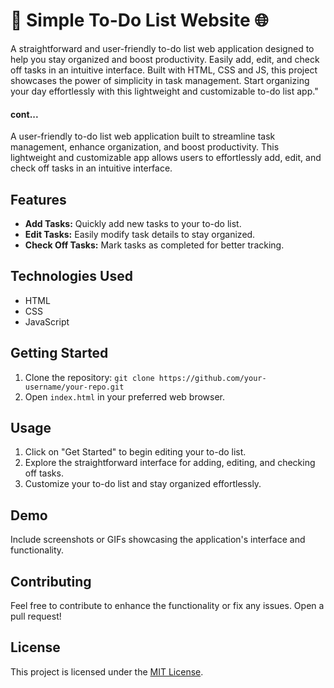 # 📝 Simple To-Do List Website 🌐

A straightforward and user-friendly to-do list web application designed to help you stay organized and boost productivity.
Easily add, edit, and check off tasks in an intuitive interface.
Built with HTML, CSS and JS, this project showcases the power of simplicity in task management. 
Start organizing your day effortlessly with this lightweight and customizable to-do list app."

#### cont...

A user-friendly to-do list web application built to streamline task management, enhance organization, and boost productivity. This lightweight and customizable app allows users to effortlessly add, edit, and check off tasks in an intuitive interface.

## Features
- **Add Tasks:** Quickly add new tasks to your to-do list.
- **Edit Tasks:** Easily modify task details to stay organized.
- **Check Off Tasks:** Mark tasks as completed for better tracking.

## Technologies Used
- HTML
- CSS
- JavaScript

## Getting Started
1. Clone the repository: `git clone https://github.com/your-username/your-repo.git`
2. Open `index.html` in your preferred web browser.

## Usage
1. Click on "Get Started" to begin editing your to-do list.
2. Explore the straightforward interface for adding, editing, and checking off tasks.
3. Customize your to-do list and stay organized effortlessly.

## Demo
Include screenshots or GIFs showcasing the application's interface and functionality.

## Contributing
Feel free to contribute to enhance the functionality or fix any issues. Open a pull request!

## License
This project is licensed under the [MIT License](LICENSE).
